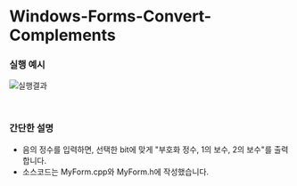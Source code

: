 # Windows-Forms-Convert-Complements

### 실행 예시

![실행결과](https://user-images.githubusercontent.com/52629158/97331536-d4eaad80-18bc-11eb-87c5-51dbc37df360.png)

<br>

### 간단한 설명

 * 음의 정수를 입력하면, 선택한 bit에 맞게 "부호화 정수, 1의 보수, 2의 보수"를 출력합니다.
 * 소스코드는 MyForm.cpp와 MyForm.h에 작성했습니다.
